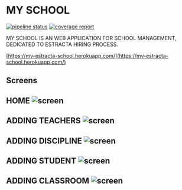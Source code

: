 MY SCHOOL
======================

[![pipeline status](https://gitlab.com/tobias_andre/myschool/badges/master/pipeline.svg)](https://gitlab.com/tobias_andre/myschool/commits/master)
[![coverage report](https://gitlab.com/tobias_andre/myschool/badges/master/coverage.svg)](https://gitlab.com/tobias_andre/myschool/commits/master)

MY SCHOOL IS AN WEB APPLICATION FOR SCHOOL MANAGEMENT, DEDICATED TO ESTRACTA HIRING PROCESS.

[https://my-estracta-school.herokuapp.com/](https://my-estracta-school.herokuapp.com/)

## Screens
HOME
![screen](../app_images/01.png)
----------

ADDING TEACHERS
![screen](../app_images/02.png)
----------

ADDING DISCIPLINE
![screen](../app_images/03.png)
----------

ADDING STUDENT
![screen](../app_images/04.png)
----------

ADDING CLASSROOM
![screen](../app_images/05.png)
----------

